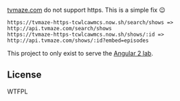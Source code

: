 [tvmaze.com](http://tvmaze.com) do not support https. This is a simple fix :wink:

```
https://tvmaze-https-tcwlcawmcs.now.sh/search/shows => http://api.tvmaze.com/search/shows
https://tvmaze-https-tcwlcawmcs.now.sh/shows/:id => http://api.tvmaze.com/shows/:id?embed=episodes
```

This project to only exist to serve the [Angular 2 lab](https://github.com/tjoskar/angular2-labb).

## License
WTFPL
